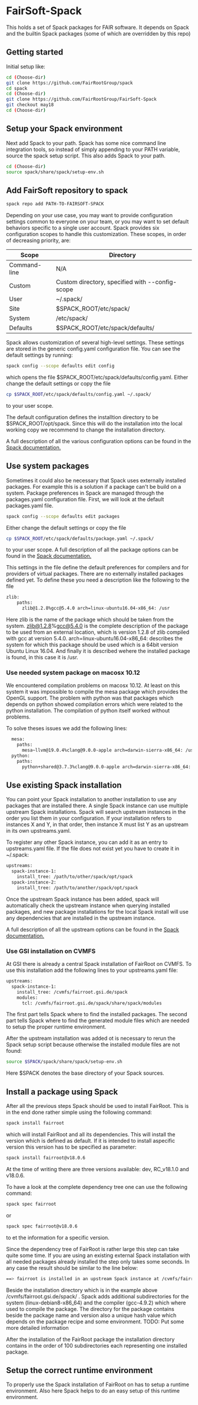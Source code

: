 # FairSoft-Spack
This holds a set of Spack packages for FAIR software.  It depends
on Spack and the builtin Spack packages (some of which are overridden
by this repo)

## Getting started

Initial setup like:

```bash
cd (Choose-dir)
git clone https://github.com/FairRootGroup/spack
cd spack
cd (Choose-dir)
git clone https://github.com/FairRootGroup/FairSoft-Spack
git checkout may18
cd (Choose-dir)
```

## Setup your Spack environment

Next add Spack to your path. Spack has some nice command line integration tools,
so instead of simply appending to your PATH variable, source the spack setup script.
This also adds Spack to your path.

```bash
cd (Choose-dir)
source spack/share/spack/setup-env.sh
```

## Add FairSoft repository to spack
```bash
spack repo add PATH-TO-FAIRSOFT-SPACK
```

Depending on your use case, you may want to provide configuration settings common to everyone on your team,
or you may want to set default behaviors specific to a single user account.
Spack provides six configuration scopes to handle this customization.
These scopes, in order of decreasing priority, are:


| Scope        | Directory |
| ------------ | --------- |
| Command-line | N/A       |
| Custom       | Custom directory, specified with --config-scope |
| User         | ~/.spack/ |
| Site         | $SPACK_ROOT/etc/spack/ |
| System       | /etc/spack/ |
| Defaults     | $SPACK_ROOT/etc/spack/defaults/ |


Spack allows customization of several high-level settings.
These settings are stored in the generic config.yaml configuration file.
You can see the default settings by running:

```bash
spack config --scope defaults edit config
```

which opens the file $SPACK_ROOT/etc/spack/defaults/config.yaml. Either change the default settings
or copy the file

```bash
cp $SPACK_ROOT/etc/spack/defaults/config.yaml ~/.spack/
```

to your user scope.

The default configuration defines the installtion directory to be
$SPACK_ROOT/opt/spack. Since this will do the installation into the local working copy
we recommend to change the installation directory.

A full description of all the various configuration options can be found
in the [Spack documentation.](https://spack.readthedocs.io/en/latest/tutorial_configuration.html)

## Use system packages

Sometimes it could also be necessary that Spack uses externally installed packages.
For example this is a solution if a package can't be build on a system.
Package preferences in Spack are managed through the packages.yaml configuration file.
First, we will look at the default packages.yaml file.

```bash
spack config --scope defaults edit packages
```

Either change the default settings or copy the file

```bash
cp $SPACK_ROOT/etc/spack/defaults/package.yaml ~/.spack/
```

to your user scope. A full description of all the package options can be found
in the [Spack documentation.](https://spack.readthedocs.io/en/latest/tutorial_configuration.html#external-packages)

This settings in the file define the default preferences for compilers and
for providers of virtual packages. There are no externally installed packages
defined yet. To define these you need a description like the following to the file


```bash
zlib:
    paths:
      zlib@1.2.8%gcc@5.4.0 arch=linux-ubuntu16.04-x86_64: /usr
```

Here zlib is the name of the package which should be taken from the system.
zlib@1.2.8%gcc@5.4.0 is the complete description of the package to be used from an
external location, which is version 1.2.8 of zlib compiled with gcc at version 5.4.0.
arch=linux-ubuntu16.04-x86_64: describes the system for which this package should be used
which is a 64bit version Ubuntu Linux 16.04. And finally it is described wehere the
installed package is found, in this case it is /usr.

### Use needed system package on macosx 10.12

We encountered compilation problems on macosx 10.12. At least on this system it was impossible to
compile the mesa package which provides the OpenGL support. The problem with python was that
packages which depends on python showed compilation errors which were related to the python
installation. The compilation of python itself worked without problems.

To solve theses issues we add the following lines:

```bash
  mesa:
    paths:
      mesa~llvm@19.0.4%clang@9.0.0-apple arch=darwin-sierra-x86_64: /usr/local/Cellar/mesa/19.0.2
  python:
    paths:
      python+shared@3.7.3%clang@9.0.0-apple arch=darwin-sierra-x86_64: /usr/local/Cellar/python/3.7.3
```

## Use existing Spack installation

You can point your Spack installation to another installation to use any packages that are installed there.
A single Spack instance can use multiple upstream Spack installations. Spack will search upstream instances
in the order you list them in your configuration. If your installation refers to instances X and Y,
in that order, then instance X must list Y as an upstream in its own upstreams.yaml.

To register any other Spack instance, you can add it as an entry to upstreams.yaml file.
If the file does not exist yet you have to create it in ~/.spack:

```bash
upstreams:
  spack-instance-1:
    install_tree: /path/to/other/spack/opt/spack
  spack-instance-2:
    install_tree: /path/to/another/spack/opt/spack
```

Once the upstream Spack instance has been added, spack will automatically check the upstream instance when
querying installed packages, and new package installations for the local Spack install will use any
dependencies that are installed in the upstream instance.

A full description of all the upstream options can be found
in the [Spack documentation.](https://spack.readthedocs.io/en/latest/chain.html)


### Use GSI installation on CVMFS

At GSI there is already a central Spack installation of FairRoot on CVMFS. To use this installation
add the following lines to your upstreams.yaml file:

```bash
upstreams:
  spack-instance-1:
    install_tree: /cvmfs/fairroot.gsi.de/spack
    modules:
      tcl: /cvmfs/fairroot.gsi.de/spack/share/spack/modules
```

The first part tells Spack where to find the installed packages. The second part tells Spack
where to find the generated module files which are needed to setup the proper runtime environment.

After the upstream installation was added ot is necessary to rerun the Spack setup script because
otherwise the installed module files are not found:

```bash
source $SPACK/spack/share/spack/setup-env.sh
```

Here $SPACK denotes the base directory of your Spack sources.

## Install a package using Spack

After all the previous steps Spack should be used to install FairRoot. This is in the end done rather simple
using the following command:

```bash
spack install fairroot
```

which will install FairRoot and all its dependencies. This will install the version which is defined as default.
If it is intended to install aspecific version this version has to be specified as parameter:

```bash
spack install fairroot@v18.0.6
```

At the time of writing there are three versions available: dev, RC_v18.1.0 and v18.0.6.

To have a look at the complete dependency tree one can use the following command:

```bash
spack spec fairroot
```

or 

```bash
spack spec fairroot@v18.0.6
```

to et the information for a specific version.

Since the dependency tree of FairRoot is rather large this step can take quite some time. If you are using an
existing external Spack installation with all needed packages already installed the step only takes some seconds.
In any case the result should be similar to the line below:

```bash
==> fairroot is installed in an upstream Spack instance at /cvmfs/fairroot.gsi.de/spack/linux-debian8-x86_64/gcc-4.9.2/fairroot-18.0.6-rvd5rpdsidvvmuonvj4nacoahigorzic
```

Beside the installation directory which is in the example above /cvmfs/fairroot.gsi.de/spack/ .
Spack adds additional subdirectories for the system (linux-debian8-x86_64) and the compiler (gcc-4.9.2)
which where used to compile the package. The directory for the package contains beside the package name and
version also a unique hash value which depends on the package recipe and some environment.
TODO: Put some more detailed information

After the installation of the FairRoot package the installation directory contains in the order of
100 subdirectories each representing one installed package.

## Setup the correct runtime environment

To properly use the Spack installation of FairRoot on has to setup a runtime environment. Also here
Spack helps to do an easy setup of this runtime environment.
